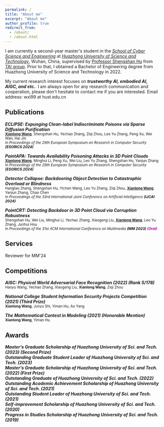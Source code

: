 ```yaml
---
permalink: /
title: "About me"
excerpt: "About me"
author_profile: true
redirect_from: 
  - /about/
  - /about.html
---
```


I am currently a second-year master's student in the _[School of Cyber Science and Engineering](https://cse.hust.edu.cn/)_ at _[Huazhong University of Science and Technology](https://www.hust.edu.cn/)_, Wuhan, China,
supervised by [Professor Shengshan Hu](https://scholar.google.com.hk/citations?user=lkAFwJgAAAAJ&hl=zh-CN&oi=ao) from [TAI group](http://trustai.cse.hust.edu.cn/). Prior to that, I obtained a Bachelor of Engineering degree from Huazhong University of Science and Technology in 2022.

My current research interest focuses on **_trustworthy AI, embodied AI, AIGC, and etc._**. I am always open for any research communication and cooperation, please don't hesitate to contact me if you are interested.
Email address: wxl99 at hust.edu.cn


 

Publications
------
***ECLIPSE: Expunging Clean-label Indiscriminate Poisons via Sparse Diffusion Purification***   
<small> **<u>Xianlong Wang</u>**, Shengshan Hu, Yechao Zhang, Ziqi Zhou, Leo Yu Zhang, Peng Xu, Wei Wan, Hai Jin   
In _Proceedings of the 29th European Symposium on Research in Computer Security **(ESORICS 2024)**_  </small>

***PointAPA: Towards Availability Poisoning Attacks in 3D Point Clouds***   
<small> **<u>Xianlong Wang</u>**, Minghui Li, Peng Xu, Wei Liu, Leo Yu Zhang, Shengshan Hu, Yanjun Zhang   
In _Proceedings of the 29th European Symposium on Research in Computer Security **(ESORICS 2024)**_   </small>

***Detector Collapse: Backdooring Object Detection to Catastrophic Overload or Blindness***   
<small> Hangtao Zhang, Shengshan Hu, Yichen Wang, Leo Yu Zhang, Ziqi Zhou, **<u>Xianlong Wang</u>**, Yanjun Zhang, Chao Chen   
In _Proceedings of the 33rd International Joint Conference on Artificial Intelligence **(IJCAI 2024)**_ </small>


***PointCRT: Detecting Backdoor in 3D Point Cloud via Corruption Robustness***   
<small> Shengshan Hu, Wei Liu, Minghui Li, Yechao Zhang, Xiaogeng Liu, **<u>Xianlong Wang</u>**, Leo Yu Zhang, Junhui Hou  
In _Proceedings of the 31st ACM International Conference on Multimedia **(MM 2023) <font color="color: lightblue;"> (Oral) </font>**_  </small>


Services
------
Reviewer for MM'24 



Competitions
------
***AISC: Physical World Adversarial Face Recognition (2022) (Rank 5/178)***  
<small> Haoyu Wang, Yechao Zhang, Xiaogeng Liu, **Xianlong Wang**, Ziqi Zhou  </small>

***National College Student Information Security Projects Competition (2021) (Third Prize)***  
<small> **Xianlong Wang**, Junyu Shi, Yiman Hu, Ao Yang  </small>

***The Mathematical Contest in Modeling (2021) (Honorable Mention)***  
<small> **Xianlong Wang**, Yiman Hu  </small>


Awards
------
***Master's Graduate Scholarship of Huazhong University of Sci. and Tech. (2023) (Second Prize)***  
***Outstanding Graduate Student Leader of Huazhong University of Sci. and Tech. (2023)***  
***Master's Graduate Scholarship of Huazhong University of Sci. and Tech. (2022) (First Prize)***  
***Outstanding Graduate of Huazhong University of Sci. and Tech. (2022)***  
***Outstanding Academic Achievement Scholarship of Huazhong University of Sci. and Tech. (2021)***  
***Outstanding Student Leader of Huazhong University of Sci. and Tech. (2021)***  
***Self-improvement Scholarship of Huazhong University of Sci. and Tech. (2020)***  
***Progress in Studies Scholarship of Huazhong University of Sci. and Tech. (2019)***   





